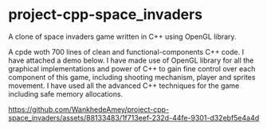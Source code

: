 # project-cpp-space_invaders
A clone of space invaders game written in C++ using OpenGL library. 

A cpde woth 700 lines of clean and functional-components C++ code. I have attached a demo below. 
I have made use of OpenGL library for all the graphical implementations and power of C++ to gain fine control over each component of this game, including shooting mechanism, player and sprites movement. I have used all the advanced C++ techniques for the game including safe memory allocations.

https://github.com/WankhedeAmey/project-cpp-space_invaders/assets/88133483/1f713eef-232d-44fe-9301-d32ebf5e4a4d



